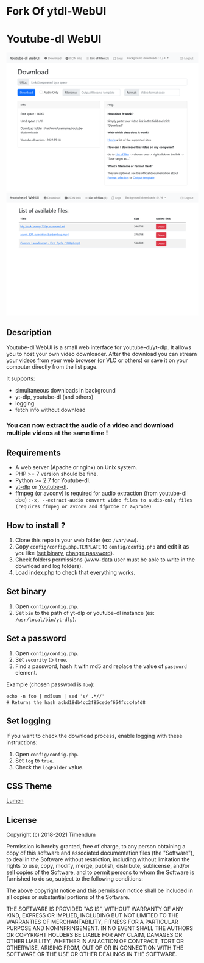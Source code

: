 # Fork Of ytdl-WebUI
# Youtube-dl WebUI

![Main](https://github.com/timendum/Youtube-dl-WebUI/raw/master/img/main.png)
![List](https://github.com/timendum/Youtube-dl-WebUI/raw/master/img/list.png)

## Description
Youtube-dl WebUI is a small web interface for youtube-dl/yt-dlp. It allows you to host your own video downloader. 
After the download you can stream your videos from your web browser (or VLC or others)
or save it on your computer directly from the list page.

It supports:

* simultaneous downloads in background
* yt-dlp, youtube-dl (and others)
* logging
* fetch info without download

### You can now extract the audio of a video and download multiple videos at the same time !

## Requirements
- A web server (Apache or nginx) on Unix system.
- PHP >= 7 version should be fine.
- Python >= 2.7 for Youtube-dl.
- [yt-dlp](https://github.com/yt-dlp/yt-dlp) or [Youtube-dl](https://github.com/rg3/youtube-dl).
- ffmpeg (or avconv) is required for audio extraction (from youtube-dl doc) :
`-x, --extract-audio convert video files to audio-only files (requires ffmpeg or avconv and ffprobe or avprobe)`

## How to install ?
1. Clone this repo in your web folder (ex: `/var/www`).
1. Copy `config/config.php.TEMPLATE` to  `config/config.php` and edit it as you like ([set binary](#set-binary), [change password](#set-a-password)).
1. Check folders permissions (www-data user must be able to write in the download and log folders).
1. Load index.php to check that everything works.

## Set binary
1. Open `config/config.php`.
1. Set `bin` to the path of yt-dlp or youtube-dl instance (es: `/usr/local/bin/yt-dlp`).

## Set a password
1. Open `config/config.php`.
1. Set `security` to `true`.
1. Find a password, hash it with md5 and replace the value of `password` element.

Example (chosen password is `foo`):

```
echo -n foo | md5sum | sed 's/ .*//'
# Returns the hash acbd18db4cc2f85cedef654fccc4a4d8
```

## Set logging
If you want to check the download process, enable logging with these instructions:

1. Open `config/config.php`.
1. Set `log` to `true`.
1. Check the `logFolder` value.


## CSS Theme
[Lumen](https://bootswatch.com/lumen/)

## License

Copyright (c) 2018-2021 Timendum

Permission is hereby granted, free of charge, to any person obtaining a copy
of this software and associated documentation files (the "Software"), to deal
in the Software without restriction, including without limitation the rights
to use, copy, modify, merge, publish, distribute, sublicense, and/or sell
copies of the Software, and to permit persons to whom the Software is
furnished to do so, subject to the following conditions:

The above copyright notice and this permission notice shall be included in all
copies or substantial portions of the Software.

THE SOFTWARE IS PROVIDED "AS IS", WITHOUT WARRANTY OF ANY KIND, EXPRESS OR
IMPLIED, INCLUDING BUT NOT LIMITED TO THE WARRANTIES OF MERCHANTABILITY,
FITNESS FOR A PARTICULAR PURPOSE AND NONINFRINGEMENT. IN NO EVENT SHALL THE
AUTHORS OR COPYRIGHT HOLDERS BE LIABLE FOR ANY CLAIM, DAMAGES OR OTHER
LIABILITY, WHETHER IN AN ACTION OF CONTRACT, TORT OR OTHERWISE, ARISING FROM,
OUT OF OR IN CONNECTION WITH THE SOFTWARE OR THE USE OR OTHER DEALINGS IN THE
SOFTWARE.
